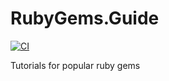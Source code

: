 # RubyGems.Guide

[![CI](https://github.com/rubygemsguide/rubygemsguide/actions/workflows/github-pages.yml/badge.svg?branch=main)](https://github.com/rubygemsguide/rubygemsguide/actions/workflows/github-pages.yml)

Tutorials for popular ruby gems